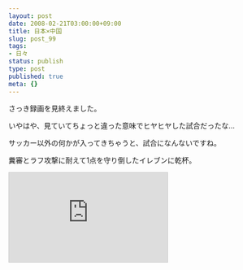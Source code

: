 ```yaml
---
layout: post
date: 2008-02-21T03:00:00+09:00
title: 日本×中国
slug: post_99
tags:
- 日々
status: publish
type: post
published: true
meta: {}
---
```

さっき録画を見終えました。

いやはや、見ていてちょっと違った意味でヒヤヒヤした試合だったな…

サッカー以外の何かが入ってきちゃうと、試合になんないですね。

糞審とラフ攻撃に耐えて1点を守り倒したイレブンに乾杯。
<iframe width="312" height="176" src="http://www.nicovideo.jp/thumb/sm2387636" scrolling="no" style="border:solid 1px #CCC;" frameborder="0"><a href="http://www.nicovideo.jp/watch/sm2387636">【ニコニコ動画】EAFF Cup China×Japan Chinese dirty football</a></iframe>
